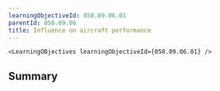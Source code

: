 ```yaml
---
learningObjectiveId: 050.09.06.01
parentId: 050.09.06
title: Influence on aircraft performance
---
```


```tsx eval
<LearningOBjectives learningObjectiveId={050.09.06.01} />
```

## Summary
